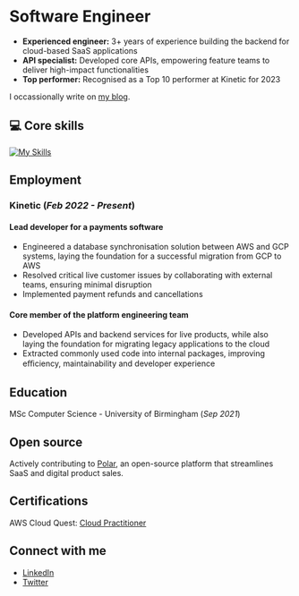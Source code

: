 # Software Engineer

- **Experienced engineer:** 3+ years of experience building the backend for cloud-based SaaS applications
- **API specialist:** Developed core APIs, empowering feature teams to deliver high-impact functionalities
- **Top performer:** Recognised as a Top 10 performer at Kinetic for 2023

I occassionally write on [my blog](https://www.thecodingpalace.com).

## 💻 Core skills

[![My Skills](https://skillicons.dev/icons?i=ts,nodejs,express,cs,dotnet,py,postgres,mongodb,aws,gcp,jenkins,docker&perline=6&theme=light)](https://skillicons.dev)

## Employment

### Kinetic (_Feb 2022 - Present_)

#### Lead developer for a payments software

- Engineered a database synchronisation solution between AWS and GCP systems, laying the foundation for a
successful migration from GCP to AWS
- Resolved critical live customer issues by collaborating with external teams, ensuring minimal disruption
- Implemented payment refunds and cancellations

#### Core member of the platform engineering team

- Developed APIs and backend services for live products, while also laying the foundation for migrating legacy applications to the cloud
- Extracted commonly used code into internal packages, improving eﬃciency,
maintainability and developer experience

## Education

MSc Computer Science - University of Birmingham (_Sep 2021_)

## Open source

Actively contributing to [Polar](https://github.com/polarsource/polar/pulls?q=is%3Apr+author%3Amagarpratik), an open-source platform that streamlines SaaS and digital product sales.

## Certifications

AWS Cloud Quest: [Cloud Practitioner](https://www.credly.com/badges/fb2ceee8-a844-4abb-9622-db0eb48220c4/public_url)

## Connect with me

- [LinkedIn](https://www.linkedin.com/in/magarpratik)
- [Twitter](https://x.com/magarpratik_)

